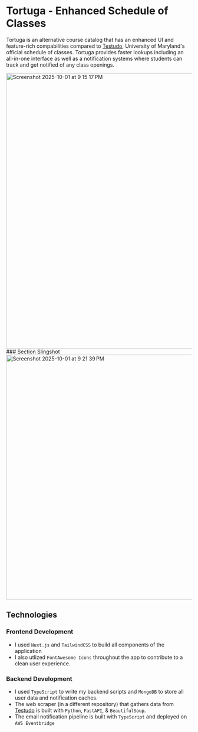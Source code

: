 # Tortuga - Enhanced Schedule of Classes
Tortuga is an alternative course catalog that has an enhanced UI and feature-rich compabilities compared to [Testudo](https://app.testudo.umd.edu/soc), University of Maryland's official schedule of classes. Tortuga provides faster lookups including an all-in-one interface as well as a notification systems where students can track and get notified of any class openings. 

<img width="1465" height="747" alt="Screenshot 2025-10-01 at 9 15 17 PM" src="https://github.com/user-attachments/assets/f44643ab-bd3e-461d-9010-fb2cdf1ac369" />
### Section Slingshot 
<img width="1074" height="664" alt="Screenshot 2025-10-01 at 9 21 39 PM" src="https://github.com/user-attachments/assets/1bc682de-3ef7-435e-b589-c85d532a4cf0" />


## Technologies 

### Frontend Development 
- I used `Nuxt.js` and `TailwindCSS` to build all components of the application 
- I also utlized `FontAwesome Icons` throughout the app to contribute to a clean user experience. 

### Backend Development 
- I used `TypeScript` to write my backend scripts and `MongoDB` to store all user data and notification caches.
- The web scraper (in a different repository) that gathers data from [Testudo](https://app.testudo.umd.edu/soc) is built with `Python`, `FastAPI`, & `BeautifulSoup`.
- The email notification pipeline is built with `TypeScript` and deployed on `AWS Eventbridge` 
